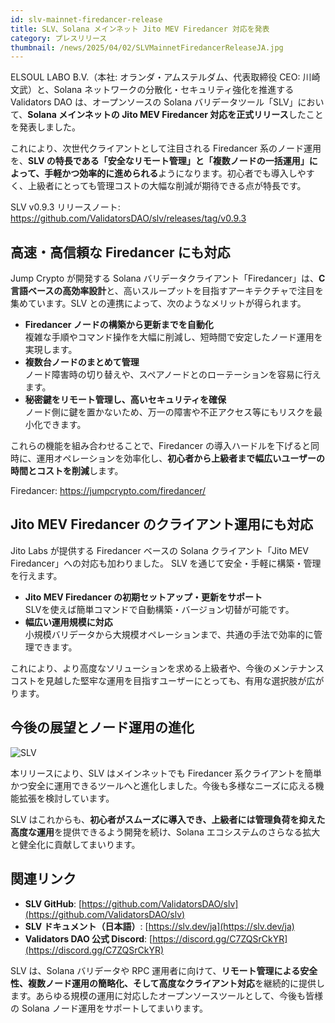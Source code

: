 ```yaml
---
id: slv-mainnet-firedancer-release
title: SLV、Solana メインネット Jito MEV Firedancer 対応を発表
category: プレスリリース
thumbnail: /news/2025/04/02/SLVMainnetFiredancerReleaseJA.jpg
---
```


ELSOUL LABO B.V.（本社: オランダ・アムステルダム、代表取締役 CEO: 川崎文武）と、Solana ネットワークの分散化・セキュリティ強化を推進する Validators DAO は、オープンソースの Solana バリデータツール「SLV」において、**Solana メインネットの Jito MEV Firedancer 対応を正式リリース**したことを発表しました。

これにより、次世代クライアントとして注目される Firedancer 系のノード運用を、**SLV の特長である「安全なリモート管理」と「複数ノードの一括運用」によって、手軽かつ効率的に進められる**ようになります。初心者でも導入しやすく、上級者にとっても管理コストの大幅な削減が期待できる点が特長です。

SLV v0.9.3 リリースノート: https://github.com/ValidatorsDAO/slv/releases/tag/v0.9.3

## 高速・高信頼な Firedancer にも対応

Jump Crypto が開発する Solana バリデータクライアント「Firedancer」は、**C言語ベースの高効率設計**と、高いスループットを目指すアーキテクチャで注目を集めています。SLV との連携によって、次のようなメリットが得られます。

- **Firedancer ノードの構築から更新までを自動化**  
  複雑な手順やコマンド操作を大幅に削減し、短時間で安定したノード運用を実現します。
- **複数台ノードのまとめて管理**  
  ノード障害時の切り替えや、スペアノードとのローテーションを容易に行えます。
- **秘密鍵をリモート管理し、高いセキュリティを確保**  
  ノード側に鍵を置かないため、万一の障害や不正アクセス等にもリスクを最小化できます。

これらの機能を組み合わせることで、Firedancer の導入ハードルを下げると同時に、運用オペレーションを効率化し、**初心者から上級者まで幅広いユーザーの時間とコストを削減**します。

Firedancer: https://jumpcrypto.com/firedancer/

## Jito MEV Firedancer のクライアント運用にも対応

Jito Labs が提供する Firedancer ベースの Solana クライアント「Jito MEV Firedancer」への対応も加わりました。 SLV を通じて安全・手軽に構築・管理を行えます。

- **Jito MEV Firedancer の初期セットアップ・更新をサポート**  
  SLVを使えば簡単コマンドで自動構築・バージョン切替が可能です。
- **幅広い運用規模に対応**  
  小規模バリデータから大規模オペレーションまで、共通の手法で効率的に管理できます。

これにより、より高度なソリューションを求める上級者や、今後のメンテナンスコストを見越した堅牢な運用を目指すユーザーにとっても、有用な選択肢が広がります。

## 今後の展望とノード運用の進化

![SLV](/news/2025/03/22/SLV.jpg)

本リリースにより、SLV はメインネットでも Firedancer 系クライアントを簡単かつ安全に運用できるツールへと進化しました。今後も多様なニーズに応える機能拡張を検討しています。

SLV はこれからも、**初心者がスムーズに導入でき、上級者には管理負荷を抑えた高度な運用**を提供できるよう開発を続け、Solana エコシステムのさらなる拡大と健全化に貢献してまいります。

## 関連リンク

- **SLV GitHub**: [https://github.com/ValidatorsDAO/slv](https://github.com/ValidatorsDAO/slv)
- **SLV ドキュメント（日本語）**: [https://slv.dev/ja](https://slv.dev/ja)
- **Validators DAO 公式 Discord**: [https://discord.gg/C7ZQSrCkYR](https://discord.gg/C7ZQSrCkYR)

SLV は、Solana バリデータや RPC 運用者に向けて、**リモート管理による安全性、複数ノード運用の簡略化、そして高度なクライアント対応**を継続的に提供します。あらゆる規模の運用に対応したオープンソースツールとして、今後も皆様の Solana ノード運用をサポートしてまいります。
